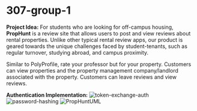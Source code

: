 # 307-group-1

**Project Idea:** For students who are looking for off-campus
housing, **PropHunt** is a review site that allows users to post
and view reviews about rental properties. Unlike other typical
rental review apps, our product is geared towards the unique
challenges faced by student-tenants, such as regular turnover,
studying abroad, and campus proximity.

Similar to PolyProfile, rate your professor but for your
property. Customers can view properties and the property
management company/landlord associated with the property.
Customers can leave reviews and view reviews.

**Authentication Implementation:**
![token-exchange-auth](https://github.com/user-attachments/assets/e9a21570-2173-4660-9209-e7afe8dcce95)
![password-hashing](https://github.com/user-attachments/assets/4b91a79c-db37-4c80-b386-aed9a669bcf3)
![PropHuntUML](https://github.com/user-attachments/assets/a4544527-10b9-479f-9b7c-0c2a75bf270a)
